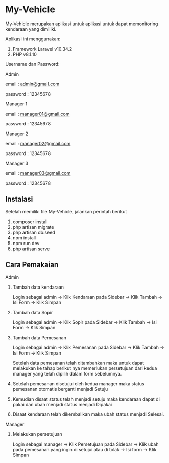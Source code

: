 # My-Vehicle
My-Vehicle merupakan aplikasi untuk aplikasi untuk dapat memonitoring kendaraan yang dimiliki.

Aplikasi ini menggunakan:
1. Framework Laravel v10.34.2
2. PHP v8.1.10

Username dan Password:

Admin

email : admin@gmail.com

password : 12345678


Manager 1

email : manager01@gmail.com

password : 12345678


Manager 2

email : manager02@gmail.com

password : 12345678


Manager 3

email : manager03@gmail.com

password : 12345678


## Instalasi
Setelah memiliki file My-Vehicle, jalankan perintah berikut
1. composer install
2. php artisan migrate
3. php artisan db:seed
4. npm install
5. npm run dev
6. php artisan serve

## Cara Pemakaian
Admin
1. Tambah data kendaraan

   Login sebagai admin -> Klik Kendaraan pada Sidebar -> Klik Tambah -> Isi Form -> Klik Simpan
2. Tambah data Sopir

   Login sebagai admin -> Klik Sopir pada Sidebar -> Klik Tambah -> Isi Form -> Klik Simpan
3. Tambah data Pemesanan

   Login sebagai admin -> Klik Pemesanan pada Sidebar -> Klik Tambah -> Isi Form -> Klik Simpan

   Setelah data pemesanan telah ditambahkan maka untuk dapat melakukan ke tahap berikut nya memerlukan persetujuan dari kedua manager yang telah dipilih dalam form sebelumnya.
4. Setelah pemesanan disetujui oleh kedua manager maka status pemesanan otomatis berganti menjadi Setuju
5. Kemudian disaat status telah menjadi setuju maka kendaraan dapat di pakai dan ubah menjadi status menjadi Dipakai
6. Disaat kendaraan telah dikembalikan maka ubah status menjadi Selesai.

Manager
1. Melakukan persetujuan

   Login sebagai manager -> Klik Persetujuan pada Sidebar -> Klik ubah pada pemesanan yang ingin di setujui atau di tolak -> Isi form -> Klik Simpan
